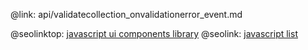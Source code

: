 @link: api/validatecollection_onvalidationerror_event.md

@seolinktop: [javascript ui components library](https://webix.com)
@seolink: [javascript list](https://webix.com/widget/list/)